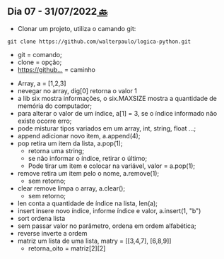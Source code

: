 ## Dia 07 - 31/07/2022[  🔙](../../README.md)

- Clonar um projeto, utiliza o camando git:

```
git clone https://github.com/walterpaulo/logica-python.git
```

- git = comando;
- clone = opção;
- [https://github...](https://github.com/walterpaulo/logica-python) = caminho

<p>

- Array, a = [1,2,3]
 - nevegar no array, dig[0] retorna o valor 1
 - a lib six mostra informações, o six.MAXSIZE mostra a quantidade de memória do computador;
 - para alterar o valor de um índice, a[1] = 3, se o índice informado não existe ocorre erro;
 - pode misturar tipos variados em um array, int, string, float ...;
 - append adicionar novo item, a.append(4);
 - pop retira um item da lista, a.pop(1);
   - retorna uma string;
   - se não informar o índice, retirar o último;
   - Pode tirar um item e colocar na variável, valor = a.pop(1);
 - remove retira um item pelo o nome, a.remove(1);
   - sem retorno;
 - clear remove limpa o array, a.clear();
   - sem retorno;
 - len conta a quantidade de índice na lista, len(a);
 - insert insere novo índice, informe índice e valor, a.insert(1, "b")
 - sort ordena lista
  - sem passar valor no parâmetro, ordena em ordem alfabética;
 - reverse inverte a ordem
 - matriz um lista de uma lista, matry = [[3,4,7], [6,8,9]]
    - retorna_oito = matriz[2][2]